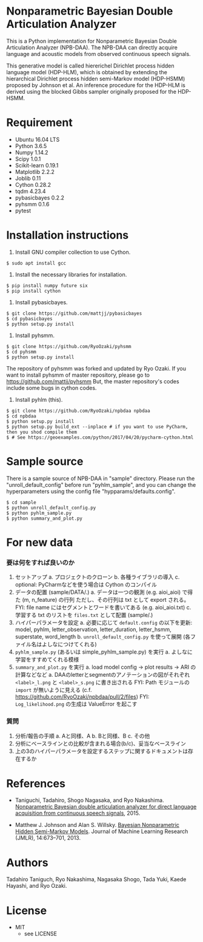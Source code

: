 # Nonparametric Bayesian Double Articulation Analyzer

This is a Python implementation for Nonparametric Bayesian Double Articulation Analyzer (NPB-DAA).
The NPB-DAA can directly acquire language and acoustic models from observed continuous speech signals.

This generative model is called hiererichel Dirichlet process hidden language model (HDP-HLM), which is obtained by extending the hierarchical Dirichlet process hidden semi-Markov model (HDP-HSMM) proposed by Johnson et al.
An inference procedure for the HDP-HLM is derived using the blocked Gibbs sampler originally proposed for the HDP-HSMM.

# Requirement

+ Ubuntu 16.04 LTS
+ Python 3.6.5
+ Numpy 1.14.2
+ Scipy 1.0.1
+ Scikit-learn 0.19.1
+ Matplotlib 2.2.2
+ Joblib 0.11
+ Cython 0.28.2
+ tqdm 4.23.4
+ pybasicbayes 0.2.2
+ pyhsmm 0.1.6
+ pytest

# Installation instructions
1. Install GNU compiler collection to use Cython.
```
$ sudo apt install gcc
```
1. Install the necessary libraries for installation.
```
$ pip install numpy future six
$ pip install cython
```
1. Install pybasicbayes.
```
$ git clone https://github.com/mattjj/pybasicbayes
$ cd pybasicbayes
$ python setup.py install
```
1. Install pyhsmm.
```
$ git clone https://github.com/RyoOzaki/pyhsmm
$ cd pyhsmm
$ python setup.py install
```
The repository of pyhsmm was forked and updated by Ryo Ozaki.
If you want to install pyhsmm of master repository, please go to https://github.com/mattjj/pyhsmm
But, the master repository's codes include some bugs in cython codes.
1. Install pyhlm (this).
```
$ git clone https://github.com/RyoOzaki/npbdaa npbdaa
$ cd npbdaa
$ python setup.py install
$ python setup.py build_ext --inplace # if you want to use PyCharm, then you shod compile them
$ # See https://geoexamples.com/python/2017/04/20/pycharm-cython.html
```

# Sample source
There is a sample source of NPB-DAA in "sample" directory.
Please run the "unroll_default_config" before run "pyhlm_sample", and you can change the hyperparameters using the config file "hypparams/defaults.config".
```
$ cd sample
$ python unroll_default_config.py
$ python pyhlm_sample.py
$ python summary_and_plot.py
```

# For new data

### 要は何をすれば良いのか

1. セットアップ
    a. プロジェクトのクローン
    b. 各種ライブラリの導入
    c. optional: PyCharmなどを使う場合は Cython のコンパイル
2. データの配置 (sample/DATA/.)
    a. データは一つの観測 (e.g. aioi_aioi) で得た (m, n_feature) の行列
       ただし、その行列は txt として export される。
       FYI: file name にはセグメントとワードを書いてある (e.g. aioi_aioi.txt)
    c. 学習する txt のリストを `files.txt` として配置 (sample/.)
3. ハイパーパラメータを設定
    a. 必要に応じて `default.config` の以下を更新:
       model, pyhlm, letter_observation, letter_duration, letter_hsmm, superstate, word_length
    b. `unroll_default_config.py` を使って展開 (各ファイル名はよしなにつけてくれる)
4. `pyhlm_sample.py` (あるいは simple_pyhlm_sample.py) を実行
    a. よしなに学習をすすめてくれる模様
5. `summary_and_plot.py` を実行
    a. load model config -> plot results -> ARI の計算などなど
    a. DAAのletterとsegmentのアノテーションの図がそれぞれ `<label>_l.png` と `<label>_s.png` に書き出される
       FYI: Path モジュールの `import` が無いように見える (c.f. https://github.com/RyoOzaki/npbdaa/pull/2/files)
       FYI: `Log_likelihood.png` の生成は ValueError を起こす

### 質問

1. 分析/報告の手順
    a. Aと同様、A
    b. Bと同様、B
    c. その他
1. 分析にベースラインとの比較が含まれる場合(b/c)、妥当なベースライン
1. 上の3のハイパーパラメータを設定するステップに関するドキュメントは存在するか

# References
+ Taniguchi, Tadahiro, Shogo Nagasaka, and Ryo Nakashima. [Nonparametric Bayesian double articulation analyzer for direct language acquisition from continuous speech signals](http://ieeexplore.ieee.org/document/7456220/?arnumber=7456220), 2015.

+ Matthew J. Johnson and Alan S. Willsky. [Bayesian Nonparametric Hidden Semi-Markov Models](http://www.jmlr.org/papers/volume14/johnson13a/johnson13a.pdf). Journal of Machine Learning Research (JMLR), 14:673–701, 2013.

# Authors
Tadahiro Taniguch, Ryo Nakashima, Nagasaka Shogo, Tada Yuki, Kaede Hayashi, and Ryo Ozaki.

# License
+ MIT
  + see LICENSE
